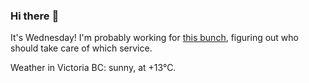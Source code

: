 ### Hi there :wave:

It's Wednesday! I'm probably working for [this bunch](https://github.com/kohofinancial), figuring out who should take care of which service.

Weather in Victoria BC: sunny, at +13°C.

